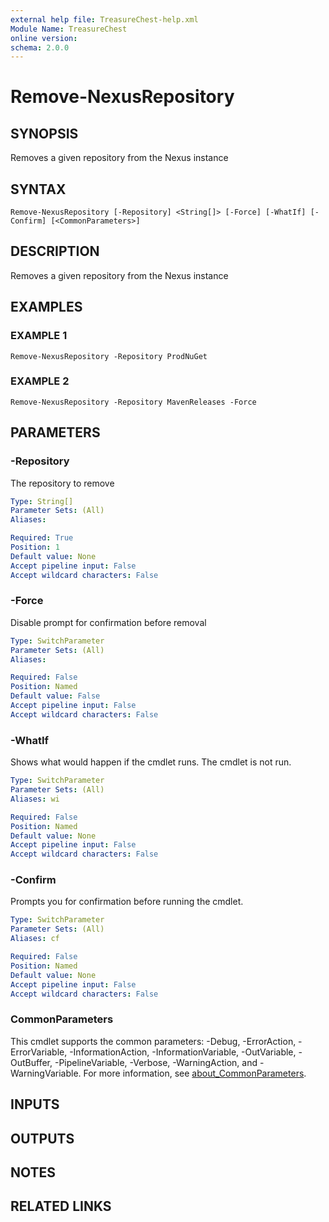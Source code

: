 ```yaml
---
external help file: TreasureChest-help.xml
Module Name: TreasureChest
online version:
schema: 2.0.0
---
```


# Remove-NexusRepository

## SYNOPSIS
Removes a given repository from the Nexus instance

## SYNTAX

```
Remove-NexusRepository [-Repository] <String[]> [-Force] [-WhatIf] [-Confirm] [<CommonParameters>]
```

## DESCRIPTION
Removes a given repository from the Nexus instance

## EXAMPLES

### EXAMPLE 1
```
Remove-NexusRepository -Repository ProdNuGet
```

### EXAMPLE 2
```
Remove-NexusRepository -Repository MavenReleases -Force
```

## PARAMETERS

### -Repository
The repository to remove

```yaml
Type: String[]
Parameter Sets: (All)
Aliases:

Required: True
Position: 1
Default value: None
Accept pipeline input: False
Accept wildcard characters: False
```

### -Force
Disable prompt for confirmation before removal

```yaml
Type: SwitchParameter
Parameter Sets: (All)
Aliases:

Required: False
Position: Named
Default value: False
Accept pipeline input: False
Accept wildcard characters: False
```

### -WhatIf
Shows what would happen if the cmdlet runs.
The cmdlet is not run.

```yaml
Type: SwitchParameter
Parameter Sets: (All)
Aliases: wi

Required: False
Position: Named
Default value: None
Accept pipeline input: False
Accept wildcard characters: False
```

### -Confirm
Prompts you for confirmation before running the cmdlet.

```yaml
Type: SwitchParameter
Parameter Sets: (All)
Aliases: cf

Required: False
Position: Named
Default value: None
Accept pipeline input: False
Accept wildcard characters: False
```

### CommonParameters
This cmdlet supports the common parameters: -Debug, -ErrorAction, -ErrorVariable, -InformationAction, -InformationVariable, -OutVariable, -OutBuffer, -PipelineVariable, -Verbose, -WarningAction, and -WarningVariable. For more information, see [about_CommonParameters](http://go.microsoft.com/fwlink/?LinkID=113216).

## INPUTS

## OUTPUTS

## NOTES

## RELATED LINKS
